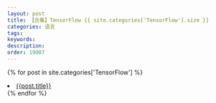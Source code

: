 ```yaml
---
layout: post
title: 【合集】TensorFlow {{ site.categories['TensorFlow'].size }}
categories: 语言
tags:
keywords:
description:
order: 19007
---
```


{% for post in site.categories['TensorFlow'] %}
  <li>
    <a href="{{ post.url }}" class="pjaxlink">{{post.title}}</a>
  </li>
{% endfor %}
